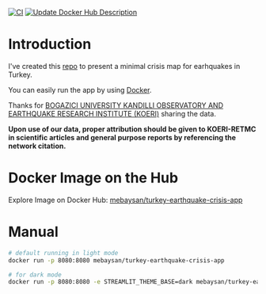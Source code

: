 [![CI](https://github.com/mebaysan/Turkey-Earthquake-Crisis-App/actions/workflows/ci.yml/badge.svg)](https://github.com/mebaysan/Turkey-Earthquake-Crisis-App/actions/workflows/ci.yml) [![Update Docker Hub Description](https://github.com/mebaysan/Turkey-Earthquake-Crisis-App/actions/workflows/dockerhub-description.yml/badge.svg)](https://github.com/mebaysan/Turkey-Earthquake-Crisis-App/actions/workflows/dockerhub-description.yml)

# Introduction

I've created this [repo](https://github.com/mebaysan/Turkey-Earthquake-Crisis-App) to present a minimal crisis map for earhquakes in Turkey.

You can easily run the app by using [Docker](https://docker.com).


Thanks for [BOGAZICI UNIVERSITY KANDILLI OBSERVATORY AND EARTHQUAKE RESEARCH INSTITUTE (KOERI)](http://www.koeri.boun.edu.tr/scripts/lasteq.asp) sharing the data.

**Upon use of our data, proper attribution should be given to KOERI-RETMC in scientific articles and general purpose reports by referencing the network citation.**

# Docker Image on the Hub
Explore Image on Docker Hub: [mebaysan/turkey-earthquake-crisis-app](https://hub.docker.com/repository/docker/mebaysan/turkey-earthquake-crisis-app)

# Manual

```bash
# default running in light mode
docker run -p 8080:8080 mebaysan/turkey-earthquake-crisis-app

# for dark mode
docker run -p 8080:8080 -e STREAMLIT_THEME_BASE=dark mebaysan/turkey-earthquake-crisis-app
```